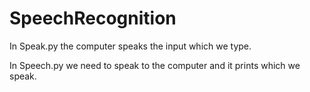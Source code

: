 # SpeechRecognition

In Speak.py the computer speaks the input which we type.

In Speech.py we need to speak to the computer and it prints which we speak.